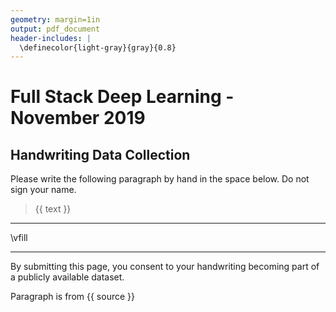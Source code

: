 ```yaml
---
geometry: margin=1in
output: pdf_document
header-includes: |
  \definecolor{light-gray}{gray}{0.8}
---
```


# Full Stack Deep Learning - November 2019

## Handwriting Data Collection

Please write the following paragraph by hand in the space below. Do not sign your name.

> {{ text }}

---

<!-- \textcolor{light-gray}{\rule{\textwidth}{0.1pt}}

\textcolor{light-gray}{\rule{\textwidth}{0.1pt}}

\textcolor{light-gray}{\rule{\textwidth}{0.1pt}} -->

\vfill

---

By submitting this page, you consent to your handwriting becoming part of a publicly available dataset.

Paragraph is from {{ source }}
